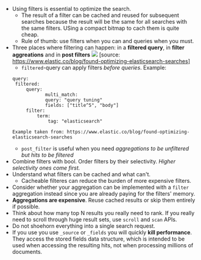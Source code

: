 - Using filters is essential to optimize the search.
  - The result of a filter can be cached and reused for subsequent searches because the result will be the same for all searches with the same filters. USing a compact bitmap to cach them is quite cheap.
  - Rule of thumb: use filters when you can and queries when you must.
- Three places where filtering can happen: in a **filtered query**, in **filter aggreations** and in **post filters**
![](https://github.com/ujhuyz0110/notes/blob/master/pics/three_filtering_places.png)
[source: https://www.elastic.co/blog/found-optimizing-elasticsearch-searches]
  - `filtered`-query can apply filters *before queries*. Example:
  ```
  query:
   filtered:
       query:
              multi_match:
              query: "query tuning"
              fields: ["title^5", "body"]
       filter:
           term:
               tag: "elasticsearch"
               
  Example taken from: https://www.elastic.co/blog/found-optimizing-elasticsearch-searches
  ```
  - `post_filter` is useful when you need *aggregations to be unfiltered but hits to be filtered*
- Combine filters with bool. Order filters by their selectivity. *Higher selectivity ones come first.*
- Understand what filters can be cached and what can't.
  - Cacheable filteres can reduce the burden of more expensive filters.
- Consider whether your aggregation can be implemented with a `filter` aggregation instead since you are already paying for the filters' memory.
- **Aggregations are expensive**. Reuse cached results or skip them entirely if possible.
- Think about how many top N results you really need to rank. If you really need to scroll through huge result sets, use `scroll` and `scan` APIs.
- Do not shoehorn everything into a single search request.
- If you use you use `_source` or `_fields` you will quickly **kill performance**. They access the stored fields data structure, which is intended to be used when accessing the resulting hits, not when processing millions of documents.
